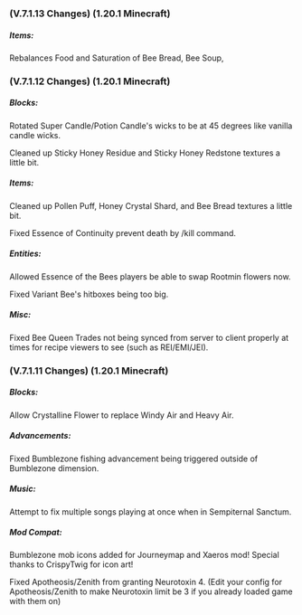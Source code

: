 ### **(V.7.1.13 Changes) (1.20.1 Minecraft)**

##### Items:
Rebalances Food and Saturation of Bee Bread, Bee Soup,


### **(V.7.1.12 Changes) (1.20.1 Minecraft)**

##### Blocks:
Rotated Super Candle/Potion Candle's wicks to be at 45 degrees like vanilla candle wicks.

Cleaned up Sticky Honey Residue and Sticky Honey Redstone textures a little bit.

##### Items:
Cleaned up Pollen Puff, Honey Crystal Shard, and Bee Bread textures a little bit.

Fixed Essence of Continuity prevent death by /kill command.

##### Entities:
Allowed Essence of the Bees players be able to swap Rootmin flowers now.

Fixed Variant Bee's hitboxes being too big.

##### Misc:
Fixed Bee Queen Trades not being synced from server to client properly at times for recipe viewers to see (such as REI/EMI/JEI).


### **(V.7.1.11 Changes) (1.20.1 Minecraft)**

##### Blocks:
Allow Crystalline Flower to replace Windy Air and Heavy Air.

##### Advancements:
Fixed Bumblezone fishing advancement being triggered outside of Bumblezone dimension.

##### Music:
Attempt to fix multiple songs playing at once when in Sempiternal Sanctum.

##### Mod Compat:
Bumblezone mob icons added for Journeymap and Xaeros mod! Special thanks to CrispyTwig for icon art!

Fixed Apotheosis/Zenith from granting Neurotoxin 4. 
  (Edit your config for Apotheosis/Zenith to make Neurotoxin limit be 3 if you already loaded game with them on)